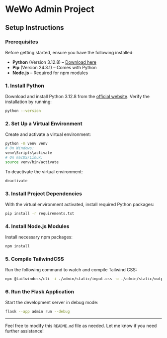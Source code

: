 # WeWo Admin Project

## Setup Instructions

### Prerequisites
Before getting started, ensure you have the following installed:

- **Python** (Version 3.12.8) – [Download here](https://www.python.org/downloads/)
- **Pip** (Version 24.3.1) – Comes with Python
- **Node.js** – Required for npm modules

### 1. Install Python
Download and install Python 3.12.8 from the [official website](https://www.python.org/downloads/). Verify the installation by running:
```bash
python --version
```

### 2. Set Up a Virtual Environment
Create and activate a virtual environment:
```bash
python -m venv venv
# On Windows:
venv\Scripts\activate
# On macOS/Linux:
source venv/bin/activate
```
To deactivate the virtual environment:
```bash
deactivate
```

### 3. Install Project Dependencies
With the virtual environment activated, install required Python packages:
```bash
pip install -r requirements.txt
```

### 4. Install Node.js Modules
Install necessary npm packages:
```bash
npm install
```

### 5. Compile TailwindCSS
Run the following command to watch and compile Tailwind CSS:
```bash
npx @tailwindcss/cli -i ./admin/static/input.css -o ./admin/static/output.css --watch
```

### 6. Run the Flask Application
Start the development server in debug mode:
```bash
flask --app admin run --debug
```

---
Feel free to modify this `README.md` file as needed. Let me know if you need further assistance!

